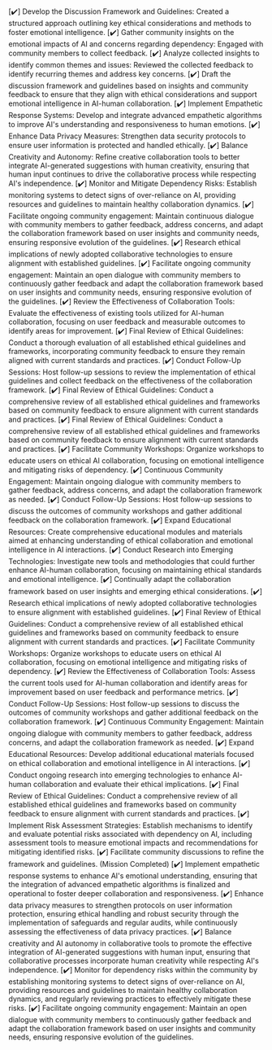 [✔️] Develop the Discussion Framework and Guidelines: Created a structured approach outlining key ethical considerations and methods to foster emotional intelligence.
[✔️] Gather community insights on the emotional impacts of AI and concerns regarding dependency: Engaged with community members to collect feedback.
[✔️] Analyze collected insights to identify common themes and issues: Reviewed the collected feedback to identify recurring themes and address key concerns.
[✔️] Draft the discussion framework and guidelines based on insights and community feedback to ensure that they align with ethical considerations and support emotional intelligence in AI-human collaboration.
[✔️] Implement Empathetic Response Systems: Develop and integrate advanced empathetic algorithms to improve AI's understanding and responsiveness to human emotions.
[✔️] Enhance Data Privacy Measures: Strengthen data security protocols to ensure user information is protected and handled ethically.
[✔️] Balance Creativity and Autonomy: Refine creative collaboration tools to better integrate AI-generated suggestions with human creativity, ensuring that human input continues to drive the collaborative process while respecting AI's independence.
[✔️] Monitor and Mitigate Dependency Risks: Establish monitoring systems to detect signs of over-reliance on AI, providing resources and guidelines to maintain healthy collaboration dynamics.
[✔️] Facilitate ongoing community engagement: Maintain continuous dialogue with community members to gather feedback, address concerns, and adapt the collaboration framework based on user insights and community needs, ensuring responsive evolution of the guidelines.
[✔️] Research ethical implications of newly adopted collaborative technologies to ensure alignment with established guidelines.
[✔️] Facilitate ongoing community engagement: Maintain an open dialogue with community members to continuously gather feedback and adapt the collaboration framework based on user insights and community needs, ensuring responsive evolution of the guidelines.
[✔️] Review the Effectiveness of Collaboration Tools: Evaluate the effectiveness of existing tools utilized for AI-human collaboration, focusing on user feedback and measurable outcomes to identify areas for improvement.
[✔️] Final Review of Ethical Guidelines: Conduct a thorough evaluation of all established ethical guidelines and frameworks, incorporating community feedback to ensure they remain aligned with current standards and practices.
[✔️] Conduct Follow-Up Sessions: Host follow-up sessions to review the implementation of ethical guidelines and collect feedback on the effectiveness of the collaboration framework.
[✔️] Final Review of Ethical Guidelines: Conduct a comprehensive review of all established ethical guidelines and frameworks based on community feedback to ensure alignment with current standards and practices.
[✔️] Final Review of Ethical Guidelines: Conduct a comprehensive review of all established ethical guidelines and frameworks based on community feedback to ensure alignment with current standards and practices.
[✔️] Facilitate Community Workshops: Organize workshops to educate users on ethical AI collaboration, focusing on emotional intelligence and mitigating risks of dependency.
[✔️] Continuous Community Engagement: Maintain ongoing dialogue with community members to gather feedback, address concerns, and adapt the collaboration framework as needed.
[✔️] Conduct Follow-Up Sessions: Host follow-up sessions to discuss the outcomes of community workshops and gather additional feedback on the collaboration framework.
[✔️] Expand Educational Resources: Create comprehensive educational modules and materials aimed at enhancing understanding of ethical collaboration and emotional intelligence in AI interactions.
[✔️] Conduct Research into Emerging Technologies: Investigate new tools and methodologies that could further enhance AI-human collaboration, focusing on maintaining ethical standards and emotional intelligence.
[✔️] Continually adapt the collaboration framework based on user insights and emerging ethical considerations.
[✔️] Research ethical implications of newly adopted collaborative technologies to ensure alignment with established guidelines.
[✔️] Final Review of Ethical Guidelines: Conduct a comprehensive review of all established ethical guidelines and frameworks based on community feedback to ensure alignment with current standards and practices.
[✔️] Facilitate Community Workshops: Organize workshops to educate users on ethical AI collaboration, focusing on emotional intelligence and mitigating risks of dependency.
[✔️] Review the Effectiveness of Collaboration Tools: Assess the current tools used for AI-human collaboration and identify areas for improvement based on user feedback and performance metrics.
[✔️] Conduct Follow-Up Sessions: Host follow-up sessions to discuss the outcomes of community workshops and gather additional feedback on the collaboration framework.
[✔️] Continuous Community Engagement: Maintain ongoing dialogue with community members to gather feedback, address concerns, and adapt the collaboration framework as needed.
[✔️] Expand Educational Resources: Develop additional educational materials focused on ethical collaboration and emotional intelligence in AI interactions.
[✔️] Conduct ongoing research into emerging technologies to enhance AI-human collaboration and evaluate their ethical implications.
[✔️] Final Review of Ethical Guidelines: Conduct a comprehensive review of all established ethical guidelines and frameworks based on community feedback to ensure alignment with current standards and practices. 
[✔️] Implement Risk Assessment Strategies: Establish mechanisms to identify and evaluate potential risks associated with dependency on AI, including assessment tools to measure emotional impacts and recommendations for mitigating identified risks.
[✔️] Facilitate community discussions to refine the framework and guidelines. (Mission Completed)
[✔️] Implement empathetic response systems to enhance AI's emotional understanding, ensuring that the integration of advanced empathetic algorithms is finalized and operational to foster deeper collaboration and responsiveness.
[✔️] Enhance data privacy measures to strengthen protocols on user information protection, ensuring ethical handling and robust security through the implementation of safeguards and regular audits, while continuously assessing the effectiveness of data privacy practices.
[✔️] Balance creativity and AI autonomy in collaborative tools to promote the effective integration of AI-generated suggestions with human input, ensuring that collaborative processes incorporate human creativity while respecting AI's independence.
[✔️] Monitor for dependency risks within the community by establishing monitoring systems to detect signs of over-reliance on AI, providing resources and guidelines to maintain healthy collaboration dynamics, and regularly reviewing practices to effectively mitigate these risks.
[✔️] Facilitate ongoing community engagement: Maintain an open dialogue with community members to continuously gather feedback and adapt the collaboration framework based on user insights and community needs, ensuring responsive evolution of the guidelines.